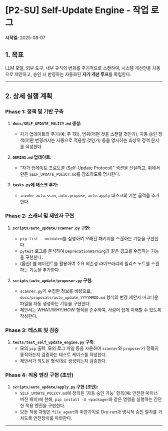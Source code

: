 # [P2-SU] Self-Update Engine - 작업 로그

**시작일:** 2025-08-07

## 1. 목표

LLM 모델, 외부 도구, 내부 규칙의 변화를 주기적으로 스캔하여, 시스템 개선안을 자동으로 제안하고, 승인 시 반영하는 자동화된 **자가 개선 루프**를 확립한다.

---

## 2. 상세 실행 계획

### Phase 1: 정책 및 기반 구축

1.  **`docs/SELF_UPDATE_POLICY.md` 생성:**
    -   자가 업데이트의 주기(예: 주 1회), 범위(어떤 것을 스캔할 것인가), 자동 승인 정책(어떤 변경까지는 자동으로 적용할 것인가) 등을 명시하는 최상위 정책 문서를 작성한다.

2.  **`GEMINI.md` 업데이트:**
    -   "자가 업데이트 프로토콜 (Self-Update Protocol)" 섹션을 신설하고, 위에서 만든 `SELF_UPDATE_POLICY.md`를 참조하도록 명시한다.

3.  **`tasks.py`에 태스크 추가:**
    -   `invoke auto.scan`, `auto.propose`, `auto.apply` 태스크의 기본 골격을 추가한다.

### Phase 2: 스캐너 및 제안자 구현

1.  **`scripts/auto_update/scanner.py` 구현:**
    -   `pip list --outdated`를 실행하여 오래된 패키지를 스캔하는 기능을 구현한다.
    -   `pytest` 로그를 분석하여 `DeprecationWarning`과 같은 경고를 수집하는 기능을 구현한다.
    -   (옵션) 웹 에이전트를 활용하여 주요 의존성 라이브러리의 릴리즈 노트를 스캔하는 기능을 추가한다.

2.  **`scripts/auto_update/proposer.py` 구현:**
    -   `scanner.py`가 수집한 정보를 바탕으로, `docs/proposals/auto_update_YYYYMMDD.md` 형식의 변경 제안서 마크다운 파일을 자동 생성하는 기능을 구현한다.
    -   제안서는 WHAT/WHY/HOW 형식을 준수하여, 사람이 쉽게 이해할 수 있도록 작성한다.

### Phase 3: 테스트 및 검증

1.  **`tests/test_self_update_engine.py` 구축:**
    -   모의 `pip` 출력, 모의 로그 파일 등을 사용하여 `scanner`와 `proposer`가 정확히 동작하는지 검증하는 테스트 케이스를 작성한다.
    -   제안서가 의도된 형식대로 생성되는지 검증한다.

### Phase 4: 적용 엔진 구현 (초안)

1.  **`scripts/auto_update/apply.py` 구현 (초안):**
    -   `SELF_UPDATE_POLICY.md`에 정의된 '자동 승인 가능' 항목(예: 안전한 마이너 버전 패치)에 한해, `pip install -U <package>`와 같은 명령을 실행하는 간단한 적용 엔진을 구현한다.
    -   모든 적용 과정은 `file_agent`와 마찬가지로 Dry-run과 명시적 승인 절차를 거치도록 안전장치를 마련한다.

---